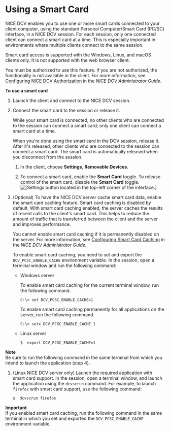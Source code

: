 # Using a Smart Card<a name="using-smartcard"></a>

NICE DCV enables you to use one or more smart cards connected to your client computer, using the standard Personal Computer/Smart Card \(PC/SC\) interface, in a NICE DCV session\. For each session, only one connected client can connect a smart card at a time\. This is especially important in environments where multiple clients connect to the same session\.

Smart card access is supported with the Windows, Linux, and macOS clients only\. It is not supported with the web browser client\.

You must be authorized to use this feature\. If you are not authorized, the functionality is not available in the client\. For more information, see [Configuring NICE DCV Authorization](https://docs.aws.amazon.com/dcv/latest/adminguide/security-authorization.html) in the *NICE DCV Administrator Guide*\.

**To use a smart card**

1. Launch the client and connect to the NICE DCV session\.

1. Connect the smart card to the session or release it\.

   While your smart card is connected, no other clients who are connected to the session can connect a smart card; only one client can connect a smart card at a time\.

   When you're done using the smart card in the DCV session, release it\. After it's released, other clients who are connected to the session can connect a smart card\. The smart card is automatically released when you disconnect from the session\.

   1. In the client, choose **Settings**, **Removable Devices**\.

   1. To connect a smart card, enable the **Smart Card** toggle\. To release control of the smart card, disable the **Smart Card** toggle\.  
![\[Settings button located in the top-left corner of the interface.\]](http://docs.aws.amazon.com/dcv/latest/userguide/images/smartcard.png)

1. \(Optional\) To have the NICE DCV server cache smart card data, enable the smart card caching feature\. Smart card caching is disabled by default\. With smart card caching enabled, the server caches the results of recent calls to the client's smart card\. This helps to reduce the amount of traffic that is transferred between the client and the server and improves performance\.

   You cannot enable smart card caching if it is permanently disabled on the server\. For more information, see [Configuring Smart Card Caching](https://docs.aws.amazon.com/dcv/latest/adminguide/enable-smart-card.html) in the *NICE DCV Administrator Guide*\. 

   To enable smart card caching, you need to set and export the `DCV_PCSC_ENABLE_CACHE` environment variable\. In the session, open a terminal window and run the following command:
   + Windows server

     To enable smart card caching for the current terminal window, run the following command\.

     ```
     C:\> set DCV_PCSC_ENABLE_CACHE=1
     ```

     To enable smart card caching permanently for all applications on the server, run the following command\.

     ```
     C:\> setx DCV_PCSC_ENABLE_CACHE 1
     ```
   + Linux server

     ```
     $  export DCV_PCSC_ENABLE_CACHE=1
     ```
**Note**  
Be sure to run the following command in the same terminal from which you intend to launch the application \(step 4\)\.

1. \(Linux NICE DCV server only\) Launch the required application with smart card support\. In the session, open a terminal window, and launch the application using the `dcvscrun` command\. For example, to launch `firefox` with smart card support, use the following command:

   ```
   $  dcvscrun firefox
   ```
**Important**  
If you enabled smart card caching, run the following command in the same terminal in which you set and exported the `DCV_PCSC_ENABLE_CACHE` environment variable\.